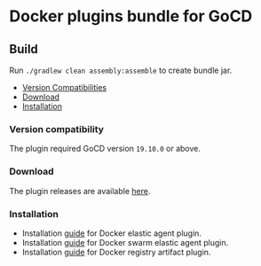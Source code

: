 # Docker plugins bundle for GoCD

## Build

Run `./gradlew clean assembly:assemble` to create bundle jar.

 - [Version Compatibilities](#version-compatibility)
 - [Download](/releases)
 - [Installation](#installation)


### Version compatibility

The plugin required GoCD version `19.10.0` or above.

### Download

The plugin releases are available [here](https://github.com/bdpiparva/gocd-docker-plugins-bundle/releases).


### Installation

- Installation [guide](https://github.com/gocd-contrib/docker-elastic-agents-plugin/blob/master/INSTALL.md) for Docker elastic agent plugin.
- Installation [guide](https://github.com/gocd-contrib/docker-swarm-elastic-agent-plugin/blob/master/INSTALL.md) for Docker swarm elastic agent plugin.
- Installation [guide](https://github.com/gocd/docker-registry-artifact-plugin#installation) for Docker registry artifact plugin.



